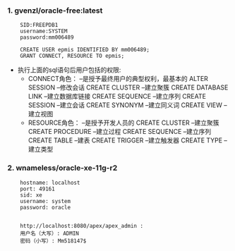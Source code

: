 ### 1. gvenzl/oracle-free:latest
```
    SID:FREEPDB1
    username:SYSTEM
    password:mm006489

    CREATE USER epmis IDENTIFIED BY mm006489;
    GRANT CONNECT, RESOURCE TO epmis;
```
- 执行上面的sql语句后用户包括的权限:
  - CONNECT角色： –是授予最终用户的典型权利，最基本的
  ALTER SESSION –修改会话
  CREATE CLUSTER –建立聚簇
  CREATE DATABASE LINK –建立数据库链接
  CREATE SEQUENCE –建立序列
  CREATE SESSION –建立会话
  CREATE SYNONYM –建立同义词
  CREATE VIEW –建立视图
  - RESOURCE角色： –是授予开发人员的
  CREATE CLUSTER –建立聚簇
  CREATE PROCEDURE –建立过程
  CREATE SEQUENCE –建立序列
  CREATE TABLE –建表
  CREATE TRIGGER –建立触发器
  CREATE TYPE –建立类型


### 2. wnameless/oracle-xe-11g-r2
```
    hostname: localhost
    port: 49161
    sid: xe
    username: system
    password: oracle


    http://localhost:8080/apex/apex_admin :
    用户名（大写）: ADMIN
    密码（小写）: Mm518147$
```
